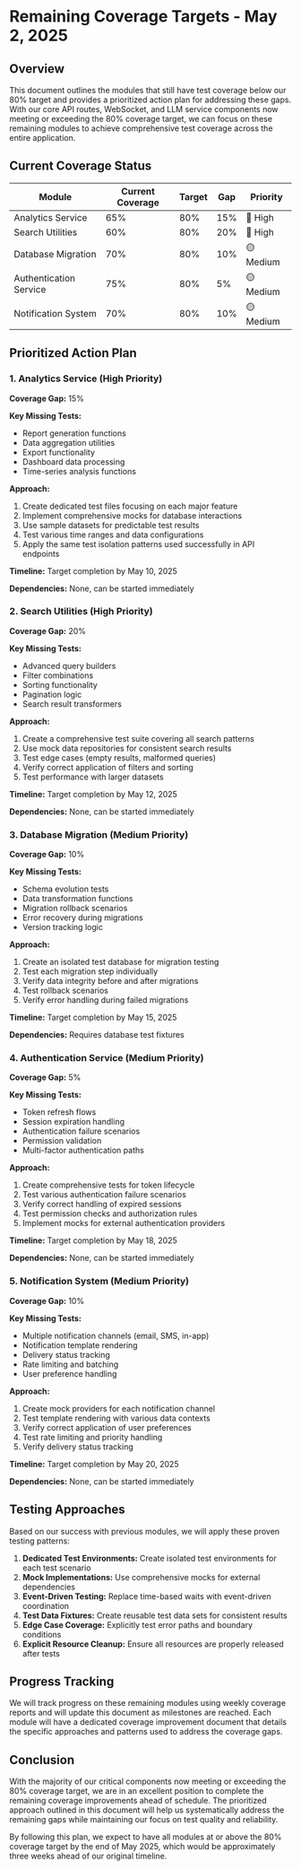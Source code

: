 # Remaining Coverage Targets - May 2, 2025

## Overview

This document outlines the modules that still have test coverage below our 80% target and provides a prioritized action plan for addressing these gaps. With our core API routes, WebSocket, and LLM service components now meeting or exceeding the 80% coverage target, we can focus on these remaining modules to achieve comprehensive test coverage across the entire application.

## Current Coverage Status

| Module | Current Coverage | Target | Gap | Priority |
|--------|------------------|--------|-----|----------|
| Analytics Service | 65% | 80% | 15% | 🔴 High |
| Search Utilities | 60% | 80% | 20% | 🔴 High |
| Database Migration | 70% | 80% | 10% | 🟡 Medium |
| Authentication Service | 75% | 80% | 5% | 🟡 Medium |
| Notification System | 70% | 80% | 10% | 🟡 Medium |

## Prioritized Action Plan

### 1. Analytics Service (High Priority)

**Coverage Gap:** 15%

**Key Missing Tests:**
- Report generation functions
- Data aggregation utilities
- Export functionality
- Dashboard data processing
- Time-series analysis functions

**Approach:**
1. Create dedicated test files focusing on each major feature
2. Implement comprehensive mocks for database interactions
3. Use sample datasets for predictable test results
4. Test various time ranges and data configurations
5. Apply the same test isolation patterns used successfully in API endpoints

**Timeline:** Target completion by May 10, 2025

**Dependencies:** None, can be started immediately

### 2. Search Utilities (High Priority)

**Coverage Gap:** 20%

**Key Missing Tests:**
- Advanced query builders
- Filter combinations
- Sorting functionality
- Pagination logic
- Search result transformers

**Approach:**
1. Create a comprehensive test suite covering all search patterns
2. Use mock data repositories for consistent search results
3. Test edge cases (empty results, malformed queries)
4. Verify correct application of filters and sorting
5. Test performance with larger datasets

**Timeline:** Target completion by May 12, 2025

**Dependencies:** None, can be started immediately

### 3. Database Migration (Medium Priority)

**Coverage Gap:** 10%

**Key Missing Tests:**
- Schema evolution tests
- Data transformation functions
- Migration rollback scenarios
- Error recovery during migrations
- Version tracking logic

**Approach:**
1. Create an isolated test database for migration testing
2. Test each migration step individually
3. Verify data integrity before and after migrations
4. Test rollback scenarios
5. Verify error handling during failed migrations

**Timeline:** Target completion by May 15, 2025

**Dependencies:** Requires database test fixtures

### 4. Authentication Service (Medium Priority)

**Coverage Gap:** 5%

**Key Missing Tests:**
- Token refresh flows
- Session expiration handling
- Authentication failure scenarios
- Permission validation
- Multi-factor authentication paths

**Approach:**
1. Create comprehensive tests for token lifecycle
2. Test various authentication failure scenarios
3. Verify correct handling of expired sessions
4. Test permission checks and authorization rules
5. Implement mocks for external authentication providers

**Timeline:** Target completion by May 18, 2025

**Dependencies:** None, can be started immediately

### 5. Notification System (Medium Priority)

**Coverage Gap:** 10%

**Key Missing Tests:**
- Multiple notification channels (email, SMS, in-app)
- Notification template rendering
- Delivery status tracking
- Rate limiting and batching
- User preference handling

**Approach:**
1. Create mock providers for each notification channel
2. Test template rendering with various data contexts
3. Verify correct application of user preferences
4. Test rate limiting and priority handling
5. Verify delivery status tracking

**Timeline:** Target completion by May 20, 2025

**Dependencies:** None, can be started immediately

## Testing Approaches

Based on our success with previous modules, we will apply these proven testing patterns:

1. **Dedicated Test Environments:** Create isolated test environments for each test scenario
2. **Mock Implementations:** Use comprehensive mocks for external dependencies
3. **Event-Driven Testing:** Replace time-based waits with event-driven coordination
4. **Test Data Fixtures:** Create reusable test data sets for consistent results
5. **Edge Case Coverage:** Explicitly test error paths and boundary conditions
6. **Explicit Resource Cleanup:** Ensure all resources are properly released after tests

## Progress Tracking

We will track progress on these remaining modules using weekly coverage reports and will update this document as milestones are reached. Each module will have a dedicated coverage improvement document that details the specific approaches and patterns used to address the coverage gaps.

## Conclusion

With the majority of our critical components now meeting or exceeding the 80% coverage target, we are in an excellent position to complete the remaining coverage improvements ahead of schedule. The prioritized approach outlined in this document will help us systematically address the remaining gaps while maintaining our focus on test quality and reliability.

By following this plan, we expect to have all modules at or above the 80% coverage target by the end of May 2025, which would be approximately three weeks ahead of our original timeline.